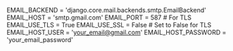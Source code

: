 EMAIL_BACKEND = 'django.core.mail.backends.smtp.EmailBackend'
EMAIL_HOST = 'smtp.gmail.com'
EMAIL_PORT = 587  # For TLS
EMAIL_USE_TLS = True
EMAIL_USE_SSL = False  # Set to False for TLS
EMAIL_HOST_USER = 'your_email@gmail.com'
EMAIL_HOST_PASSWORD = 'your_email_password'